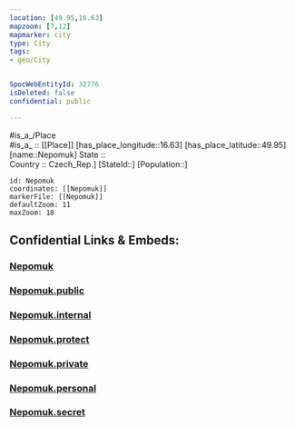 ```yaml
---
location: [49.95,16.63] 
mapzoom: [7,12] 
mapmarker: city 
type: City
tags:
- geo/City


SpocWebEntityId: 32776
isDeleted: false
confidential: public

---
```

#is_a_/Place  
#is_a_ :: [[Place]] 
[has_place_longitude::16.63] 
[has_place_latitude::49.95] 
[name::Nepomuk] 
State ::  
Country :: Czech_Rep.] 
[StateId::] 
[Population::] 



```leaflet
id: Nepomuk
coordinates: [[Nepomuk]] 
markerFile: [[Nepomuk]] 
defaultZoom: 11 
maxZoom: 18
```


## Confidential Links & Embeds: 

### [Nepomuk](/_Standards/Earth/Continent/Europe/Europe~Central/Czech_Republic/regions~Czech_Republic/Pardubický/City/Nepomuk.md) 

### [Nepomuk.public](/_public/Earth/Continent/Europe/Europe~Central/Czech_Republic/regions~Czech_Republic/Pardubický/City/Nepomuk.public.md) 

### [Nepomuk.internal](/_internal/Earth/Continent/Europe/Europe~Central/Czech_Republic/regions~Czech_Republic/Pardubický/City/Nepomuk.internal.md) 

### [Nepomuk.protect](/_protect/Earth/Continent/Europe/Europe~Central/Czech_Republic/regions~Czech_Republic/Pardubický/City/Nepomuk.protect.md) 

### [Nepomuk.private](/_private/Earth/Continent/Europe/Europe~Central/Czech_Republic/regions~Czech_Republic/Pardubický/City/Nepomuk.private.md) 

### [Nepomuk.personal](/_personal/Earth/Continent/Europe/Europe~Central/Czech_Republic/regions~Czech_Republic/Pardubický/City/Nepomuk.personal.md) 

### [Nepomuk.secret](/_secret/Earth/Continent/Europe/Europe~Central/Czech_Republic/regions~Czech_Republic/Pardubický/City/Nepomuk.secret.md)

